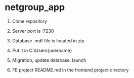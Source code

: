 # netgroup_app

1.  Clone repository

2.  Server port is :7230
3.  Database .mdf file is located in zip
4.  Put it in C:\Users\{username}
5.  Migration, update database, launch

6.  FE project README.md in the frontend project directory
